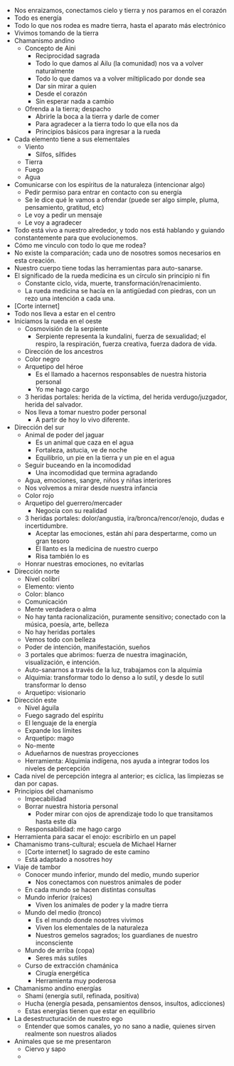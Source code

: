 - Nos enraizamos, conectamos cielo y tierra y nos paramos en el corazón
- Todo es energía
- Todo lo que nos rodea es madre tierra, hasta el aparato más electrónico
- Vivimos tomando de la tierra
- Chamanismo andino
	- Concepto de Aini
		- Reciprocidad sagrada
		- Todo lo que damos al Ailu (la comunidad) nos va a volver naturalmente
		- Todo lo que damos va a volver miltiplicado por donde sea
		- Dar sin mirar a quien
		- Desde el corazón
		- Sin esperar nada a cambio
	- Ofrenda a la tierra; despacho
		- Abrirle la boca a la tierra y darle de comer
		- Para agradecer a la tierra todo lo que ella nos da
		- Principios básicos para ingresar a la rueda
- Cada elemento tiene a sus elementales
	- Viento
		- Silfos, sílfides
	- Tierra
	- Fuego
	- Agua
- Comunicarse con los espíritus de la naturaleza (intencionar algo)
	- Pedir permiso para entrar en contacto con su energía
	- Se le dice qué le vamos a ofrendar (puede ser algo simple, pluma, pensamiento, gratitud, etc)
	- Le voy a pedir un mensaje
	- Le voy a agradecer
- Todo está vivo a nuestro alrededor, y todo nos está hablando y guiando constantemente para que evolucionemos.
- Cómo me vinculo con todo lo que me rodea?
- No existe la comparación; cada uno de nosotres somos necesarios en esta creación.
- Nuestro cuerpo tiene todas las herramientas para auto-sanarse.
- El significado de la rueda medicina es un círculo sin principio ni fin
	- Constante ciclo, vida, muerte, transformación/renacimiento.
	- La rueda medicina se hacía en la antigüedad con piedras, con un rezo una intención a cada una.
- [Corte internet]
- Todo nos lleva a estar en el centro
- Iniciamos la rueda en el oeste
	- Cosmovisión de la serpiente
		- Serpiente representa la kundalini, fuerza de sexualidad; el respiro, la respiración, fuerza creativa, fuerza dadora de vida.
	- Dirección de los ancestros
	- Color negro
	- Arquetipo del héroe
		- Es el llamado a hacernos responsables de nuestra historia personal
		- Yo me hago cargo
	- 3 heridas portales: herida de la víctima, del herida verdugo/juzgador, herida del salvador.
	- Nos lleva a tomar nuestro poder personal
		- A partir de hoy lo vivo diferente.
- Dirección del sur
	- Animal de poder del jaguar
		- Es un animal que caza en el agua
		- Fortaleza, astucia, ve de noche
		- Equilibrio, un pie en la tierra y un pie en el agua
	- Seguir buceando en la incomodidad
		- Una incomodidad que termina agradando
	- Agua, emociones, sangre, niños y niñas interiores
	- Nos volvemos a mirar desde nuestra infancia
	- Color rojo
	- Arquetipo del guerrero/mercader
		- Negocia con su realidad
	- 3 heridas portales: dolor/angustia, ira/bronca/rencor/enojo, dudas e incertidumbre.
		- Aceptar las emociones, están ahí para despertarme, como un gran tesoro
		- El llanto es la medicina de nuestro cuerpo
		- Risa también lo es
	- Honrar nuestras emociones, no evitarlas
- Dirección norte
	- Nivel colibrí
	- Elemento: viento
	- Color: blanco
	- Comunicación
	- Mente verdadera o alma
	- No hay tanta racionalización, puramente sensitivo; conectado con la música, poesía, arte, belleza
	- No hay heridas portales
	- Vemos todo con belleza
	- Poder de intención, manifestación, sueños
	- 3 portales que abrimos: fuerza de nuestra imaginación, visualización, e intención.
	- Auto-sanarnos a través de la luz, trabajamos con la alquimia
	- Alquimia: transformar todo lo denso a lo sutil, y desde lo sutil transformar lo denso
	- Arquetipo: visionario
- Dirección este
	- Nivel águila
	- Fuego sagrado del espíritu
	- El lenguaje de la energía
	- Expande los límites
	- Arquetipo: mago
	- No-mente
	- Adueñarnos de nuestras proyecciones
	- Herramienta: Alquimia indígena, nos ayuda a integrar todos los niveles de percepción
- Cada nivel de percepción integra al anterior; es cíclica, las limpiezas se dan por capas.
- Principios del chamanismo
	- Impecabilidad
	- Borrar nuestra historia personal
		- Poder mirar con ojos de aprendizaje todo lo que transitamos hasta este día
	- Responsabilidad: me hago cargo
- Herramienta para sacar el enojo: escribirlo en un papel
- Chamanismo trans-cultural; escuela de Michael Harner
	- [Corte internet] lo sagrado de este camino
	- Está adaptado a nosotres hoy
- Viaje de tambor
	- Conocer mundo inferior, mundo del medio, mundo superior
		- Nos conectamos con nuestros animales de poder
	- En cada mundo se hacen distintas consultas
	- Mundo inferior (raíces)
		- Viven los animales de poder y la madre tierra
	- Mundo del medio (tronco)
		- Es el mundo donde nosotres vivimos
		- Viven los elementales de la naturaleza
		- Nuestros gemelos sagrados; los guardianes de nuestro inconsciente
	- Mundo de arriba (copa)
		- Seres más sutiles
	- Curso de extracción chamánica
		- Cirugía energética
		- Herramienta muy poderosa
- Chamanismo andino energías
	- Shami (energía sutil, refinada, positiva)
	- Hucha (energía pesada, pensamientos densos, insultos, adicciones)
	- Estas energías tienen que estar en equilibrio
- La desestructuración de nuestro ego
	- Entender que somos canales, yo no sano a nadie, quienes sirven realmente son nuestros aliados
- Animales que se me presentaron
	- Ciervo y sapo
	-